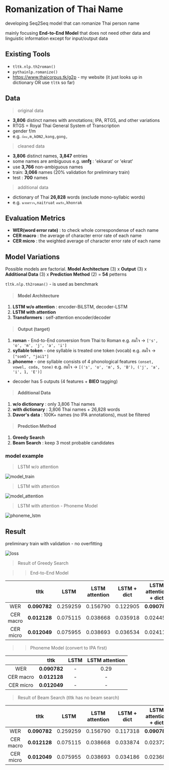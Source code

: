 # Romanization of Thai Name

developing Seq2Seq model that can romanize Thai person name 

mainly focusing **End-to-End Model** that does not need other data and linguistic information except for input/output data

## Existing Tools

- `tltk.nlp.th2roman()`
- `pythainlp.romanize()`
- https://www.thaicorpus.tk/g2p - my website (it just looks up in dictionary OR use `tltk` so far)

## Data

> original data
 
- **3,806** distinct names with annotations; IPA, RTGS, and other variations
- RTGS = Royal Thai General System of Transcription
- gender f/m
- e.g. `ก้อง,m,kON2,kong,gong,`

> cleaned data

- **3,806** distinct names, **3,847** entries
- some names are ambiguous e.g. **เอกรัฐ** : 'ekkarat' or 'ekrat'
- use **3,766** non-ambiguous names
- train: **3,066** names (20% validation for preliminary train)
- test : **700** names

> additional data

- dictionary of Thai **26,828** words (exclude mono-syllabic words)
- e.g. `นายตรวจ,naitruat` `คนรัก,khonrak`

## Evaluation Metrics

- **WER(word error rate)** : to check whole correspondense of each name
- **CER macro** : the average of character error rate of each name 
- **CER micro** : the weighted average of character error rate of each name 

## Model Variations

Possible models are factorial. **Model Architecture** (3) x **Output** (3) x **Additional Data** (3) x **Prediction Method** (2) = **54** petterns

`tltk.nlp.th2roman()` - is used as benchmark

> #### Model Architecture

1. **LSTM w/o attention** : encoder-BiLSTM, decoder-LSTM
2. **LSTM with attention**
3. **Transformers** : self-attention encoder/decoder

> #### Output (target)

1. **roman** - End-to-End conversion from Thai to Roman
e.g. สมใจ -> `['s', 'o', 'm', 'j', 'a', 'i']`
2. **syllable token** - one syllable is treated one token (vocab) 
e.g. สมใจ -> `["som5", "jai1"]`
3. **phoneme** - one syllable consists of 4 phonological features `(onset, vowel, coda, tone)`
e.g. สมใจ -> `[('s', 'o', 'm', 5, 'B'), ('j', 'a', 'i', 1, 'E')]`
- decoder has 5 outputs (4 features + **BIEO** tagging)


> #### Additional Data

1. **w/o dictionary** : only 3,806 Thai names
2. **with dictionary** : 3,806 Thai names + 26,828 words
3. **Davor's data** : 100K+ names (no IPA annotations), must be filtered

> #### Predction Method

1. **Greedy Search**
2. **Beam Search** : keep 3 most probable candidates

### model example

> LSTM w/o attention

![model_train](https://user-images.githubusercontent.com/44984892/174532893-8ff54723-457a-4a33-a12c-c437d9e78934.png)

> LSTM with attention

![model_attention](https://user-images.githubusercontent.com/44984892/175194689-5ed0d2ec-ce10-4067-a47d-7b6edaaea24c.png)

> LSTM with attention - Phoneme Model

![phoneme_lstm](https://user-images.githubusercontent.com/44984892/192186740-2e87ca65-5edc-4207-b76b-906431de8e6f.png)

## Result

preliminary train with validation - no overfitting

![loss](https://user-images.githubusercontent.com/44984892/174543126-0d9923db-9dd9-4c58-bcb0-92e152c2b7b7.png)

> Result of Greedy Search

>> End-to-End Model

||tltk|LSTM|LSTM attention|LSTM + dict|LSTM attention + dict|LSTM attention, syl token|Transformers(5)|Transformers(5) + dict|
|:-:|:-:|:-:|:-:|:-:|:-:|:-:|:-:|:-:|
|WER|**0.090782**|0.259259|0.156790|0.122905|**0.090782**|0.215|0.123|0.051|
|CER macro|**0.012128**|0.075115|0.038668|0.035918|0.024459|0.073|0.034|0.018|
|CER micro|**0.012049**|0.075955|0.038693|0.036534|0.024111|0.073|0.034|0.018|

>> Phoneme Model (convert to IPA first)

||tltk|LSTM|LSTM attention|
|:-:|:-:|:-:|:-:|
|WER|**0.090782**|-|0.29|
|CER macro|**0.012128**|-|-|
|CER micro|**0.012049**|-|-|

> Result of Beam Search (tltk has no beam search)

||tltk|LSTM|LSTM attention|LSTM + dict|LSTM attention + dict|
|:-:|:-:|:-:|:-:|:-:|:-:|
|WER|**0.090782**|0.259259|0.156790|0.117318|**0.090782**|
|CER macro|**0.012128**|0.075115|0.038668|0.033874|0.023728|
|CER micro|**0.012049**|0.075955|0.038693|0.034186|0.023680|
